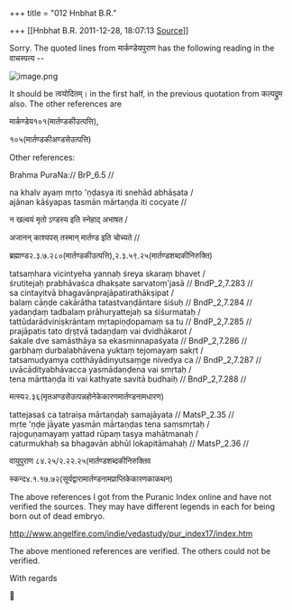 +++
title = "012 Hnbhat B.R."

+++
[[Hnbhat B.R.	2011-12-28, 18:07:13 [Source](https://groups.google.com/g/samskrita/c/JUJ7JVfc7Wg)]]



Sorry. The quoted lines from मार्कण्डेयपुराण has the following reading in the वाचस्पत्य --

  

![image.png](https://groups.google.com/group/samskrita/attach/bfbfda4f904870e1/image.png?part=0.1 "image.png")  

  

It should be त्वयोदितम्। in the first half, in the previous quotation from कल्पद्रुम also. The other references are

  

मार्कण्डेय१०१(मार्तण्डकीउत्पत्ति),

१०५(मार्तण्डकीअण्डसेउत्पत्ति)

  

Other references:

  

Brahma PuraNa:// BrP_6.5 //

  

na khalv ayaṃ mṛto 'ṇḍasya iti snehād abhāṣata /  
ajānan kāśyapas tasmān mārtaṇḍa iti cocyate //

  

न खल्वयं मृतो ऽण्डस्य इति स्नेहाद् अभाषत /

अजानन् काश्यपस् तस्मान् मार्तण्ड इति चोच्यते //

  

  

ब्रह्माण्ड२.३.७.२८०(मार्तण्डकीउत्पत्ति),२.३.५९.२५(मार्तण्डशब्दकीनिरुक्ति)

  

tatsaṃhara vicintyeha yannaḥ śreya skaraṃ bhavet /  
śrutitejaḥ prabhāvaśca dhakṣate sarvatoṃ'jasā // BndP_2,7.283 //  
sa cintayitvā bhagavānprajāpatirathākṣipat /  
balaṃ cāṇḍe cakārātha tatastvaṇḍāntare śiśuḥ // BndP_2,7.284 //  
yadaṇḍaṃ tadbalaṃ prāhuryattejaḥ sa śiśurmataḥ /  
tattūdarādviniṣkrāntaṃ mṛtapiṇḍopamaṃ sa tu // BndP_2,7.285 //  
prajāpatis tato dṛṣṭvā tadaṇḍaṃ vai dvidhākarot /  
śakale dve samāsthāya sa ekasminnapaśyata // BndP_2,7.286 //  
garbhaṃ durbalabhāvena yuktaṃ tejomayaṃ sakṛt /  
tatsamudyamya cotthāyādinyutsaṃge nivedya ca // BndP_2,7.287 //  
uvācādityabhāvacca yasmādaṇḍena vai smṛtaḥ /  
tena mārttaṇḍa iti vai kathyate savitā budhaiḥ // BndP_2,7.288 //

  

  

  

मत्स्य२.३६(मृतअण्डसेउत्पन्नहोनेकेकारणमार्तण्डनामधारण)

  

tattejasaś ca tatraiṣa mārtaṇḍaḥ samajāyata // MatsP_2.35 //  
mṛte 'ṇḍe jāyate yasmān mārtaṇḍas tena saṃsmṛtaḥ /  
rajoguṇamayaṃ yattad rūpaṃ tasya mahātmanaḥ /  
caturmukhaḥ sa bhagavān abhūl lokapitāmahaḥ // MatsP_2.36 //

  

वायुपुराण ८४.२५/२.२२.२५(मार्तण्डशब्दकीनिरुक्तिव

  

  

  

स्कन्द४.१.१७.७२(सूर्यद्वारामार्तण्डनामप्राप्तिकेकारणकाकथन)

  

The above references I got from the Puranic Index online and have not verified the sources. They may have different legends in each for being born out of dead embryo.

  

<http://www.angelfire.com/indie/vedastudy/pur_index17/index.htm>

  

The above mentioned references are verified. The others could not be verified.

  

With regards



